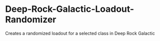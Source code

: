 # Deep-Rock-Galactic-Loadout-Randomizer
Creates a randomized loadout for a selected class in Deep Rock Galactic
